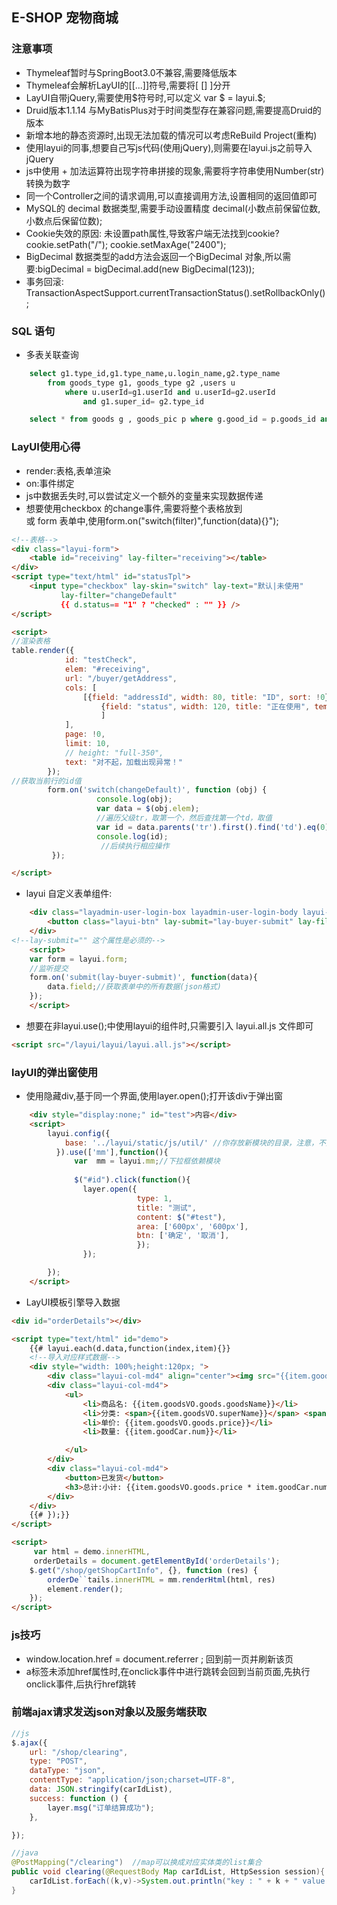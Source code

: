 ##  E-SHOP 宠物商城

### 注意事项  
- Thymeleaf暂时与SpringBoot3.0不兼容,需要降低版本
- Thymeleaf会解析LayUI的[[...]]符号,需要将[ [] ]分开
- LayUI自带jQuery,需要使用$符号时,可以定义 var $ = layui.$; 
- Druid版本1.1.14 与MyBatisPlus对于时间类型存在兼容问题,需要提高Druid的版本
- 新增本地的静态资源时,出现无法加载的情况可以考虑ReBuild Project(重构) 
- 使用layui的同事,想要自己写js代码(使用jQuery),则需要在layui.js之前导入jQuery 
- js中使用 + 加法运算符出现字符串拼接的现象,需要将字符串使用Number(str)转换为数字
- 同一个Controller之间的请求调用,可以直接调用方法,设置相同的返回值即可
- MySQL的 decimal 数据类型,需要手动设置精度 decimal(小数点前保留位数,小数点后保留位数);
- Cookie失效的原因: 未设置path属性,导致客户端无法找到cookie? cookie.setPath("/"); cookie.setMaxAge("2400");
- BigDecimal 数据类型的add方法会返回一个BigDecimal 对象,所以需要:bigDecimal = bigDecimal.add(new BigDecimal(123));
- 事务回滚: TransactionAspectSupport.currentTransactionStatus().setRollbackOnly(); 


### SQL 语句
- 多表关联查询
```sql
    select g1.type_id,g1.type_name,u.login_name,g2.type_name
        from goods_type g1, goods_type g2 ,users u
            where u.userId=g1.userId and u.userId=g2.userId
                and g1.super_id= g2.type_id

    select * from goods g , goods_pic p where g.good_id = p.goods_id and p.pic_type = 0

```



### LayUI使用心得
- render:表格,表单渲染
- on:事件绑定
- js中数据丢失时,可以尝试定义一个额外的变量来实现数据传递
- 想要使用checkbox 的change事件,需要将整个表格放到 <div class="layui-form"> 或 form 表单中,使用form.on("switch(filter)",function(data){}");
```html
<!--表格-->
<div class="layui-form">
    <table id="receiving" lay-filter="receiving"></table>
</div>
<script type="text/html" id="statusTpl">
    <input type="checkbox" lay-skin="switch" lay-text="默认|未使用"
           lay-filter="changeDefault"
           {{ d.status== "1" ? "checked" : "" }} />
</script>

<script>
//渲染表格
table.render({
            id: "testCheck",
            elem: "#receiving",
            url: "/buyer/getAddress",
            cols: [
                [{field: "addressId", width: 80, title: "ID", sort: !0},
                    {field: "status", width: 120, title: "正在使用", templet: "#statusTpl", filter: true},
                    ]
            ],
            page: !0,
            limit: 10,
            // height: "full-350",
            text: "对不起，加载出现异常！"
        });
//获取当前行的id值
        form.on('switch(changeDefault)', function (obj) {
                   console.log(obj);
                   var data = $(obj.elem);
                   //遍历父级tr，取第一个，然后查找第一个td，取值
                   var id = data.parents('tr').first().find('td').eq(0).text();
                   console.log(id);
                    //后续执行相应操作
         });

</script>
```
- layui 自定义表单组件:
```html
    <div class="layadmin-user-login-box layadmin-user-login-body layui-form">
        <button class="layui-btn" lay-submit="lay-buyer-submit" lay-filter="lay-buyer-submit" >注册</button>
    </div>
<!--lay-submit="" 这个属性是必须的-->
    <script>        
    var form = layui.form;
    //监听提交
    form.on('submit(lay-buyer-submit)', function(data){
        data.field;//获取表单中的所有数据(json格式)
    });
    </script>   

```
- 想要在非layui.use();中使用layui的组件时,只需要引入 layui.all.js 文件即可
```html
<script src="/layui/layui/layui.all.js"></script>
```

### layUI的弹出窗使用  

- 使用隐藏div,基于同一个界面,使用layer.open();打开该div于弹出窗
```html
    <div style="display:none;" id="test">内容</div>
    <script>
        layui.config({
            base: '../layui/static/js/util/' //你存放新模块的目录，注意，不是layui的模块目录
          }).use(['mm'],function(){
              var  mm = layui.mm;//下拉框依赖模块
               
              $("#id").click(function(){
                layer.open({
                            type: 1,
                            title: "测试",
                            content: $("#test"),
                            area: ['600px', '600px'],
                            btn: ['确定', '取消'],
                            });
                });

        });
    </script>

```

- LayUI模板引擎导入数据
```html
<div id="orderDetails"></div>

<script type="text/html" id="demo">
    {{# layui.each(d.data,function(index,item){}}
    <!--导入对应样式数据-->
    <div style="width: 100%;height:120px; ">
        <div class="layui-col-md4" align="center"><img src="{{item.goodsVO.cover}}" style="width: 80%;"></div>
        <div class="layui-col-md4">
            <ul>
                <li>商品名: {{item.goodsVO.goods.goodsName}}</li>
                <li>分类: <span>{{item.goodsVO.superName}}</span> <span>{{item.goodsVO.typeName}}</span></li>
                <li>单价: {{item.goodsVO.goods.price}}</li>
                <li>数量: {{item.goodCar.num}}</li>

            </ul>
        </div>
        <div class="layui-col-md4">
            <button>已发货</button>
            <h3>总计:小计: {{item.goodsVO.goods.price * item.goodCar.num}}</h3>
        </div>
    </div>
    {{# });}}
</script>

<script>
     var html = demo.innerHTML,
     orderDetails = document.getElementById('orderDetails');
    $.get("/shop/getShopCartInfo", {}, function (res) {
        orderDe``tails.innerHTML = mm.renderHtml(html, res)
        element.render();
    });
</script>

```

### js技巧
-  window.location.href = document.referrer ; 回到前一页并刷新该页
- a标签未添加href属性时,在onclick事件中进行跳转会回到当前页面,先执行onclick事件,后执行href跳转


### 前端ajax请求发送json对象以及服务端获取
```javascript
//js
$.ajax({
    url: "/shop/clearing",
    type: "POST",
    dataType: "json",
    contentType: "application/json;charset=UTF-8",
    data: JSON.stringify(carIdList),
    success: function () {
        layer.msg("订单结算成功");
    },

});

```
```java
//java
@PostMapping("/clearing")  //map可以换成对应实体类的list集合
public void clearing(@RequestBody Map carIdList, HttpSession session){
    carIdList.forEach((k,v)->System.out.println("key : " + k + " value : " + v));
}
```
